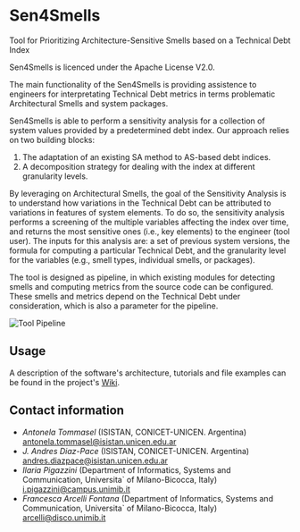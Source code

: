 # Sen4Smells
Tool for Prioritizing Architecture-Sensitive Smells based on a Technical Debt Index

Sen4Smells is licenced under the Apache License V2.0.

The main functionality of the Sen4Smells is providing assistence to engineers for interpretating Technical Debt metrics in terms problematic Architectural Smells and system packages.

Sen4Smells is able to perform a sensitivity analysis for a collection of system values provided by a predetermined debt index. Our approach relies on two building blocks: 
1. The adaptation of an existing SA method to AS-based debt indices.
2. A decomposition strategy for dealing with the index at different granularity levels. 

By leveraging on Architectural Smells, the goal of the Sensitivity Analysis is to understand how variations in the Technical Debt can be attributed to variations in features of system elements. To do so, the sensitivity analysis performs a screening of the multiple variables affecting the index over time, and returns the most sensitive ones (i.e., key elements) to the engineer (tool user). The inputs for this analysis are: a set of previous system versions, the formula for computing a particular Technical Debt, and the granularity level for the variables (e.g., smell types, individual smells, or packages). 

The tool is designed as pipeline, in which existing modules for detecting smells and computing metrics from the source code can be configured. These smells and metrics depend on the Technical Debt under consideration, which is also a parameter for the pipeline. 

![Tool Pipeline](https://github.com/tommantonela/Sen4Smells/blob/gh-pages/general_pipeline.png)

## Usage

A description of the software's architecture, tutorials and file examples can be found in the project's [Wiki](https://github.com/tommantonela/Sen4Smells/wiki).

## Contact information

- _Antonela Tommasel_ (ISISTAN, CONICET-UNICEN. Argentina) antonela.tommasel@isistan.unicen.edu.ar 
- _J. Andres Diaz-Pace_ (ISISTAN, CONICET-UNICEN. Argentina) andres.diazpace@isistan.unicen.edu.ar 
- _Ilaria Pigazzini_ (Department of Informatics, Systems and Communication, Universita` of Milano-Bicocca, Italy) i.pigazzini@campus.unimib.it 
- _Francesca Arcelli Fontana_ (Department of Informatics, Systems and Communication, Universita` of Milano-Bicocca, Italy) arcelli@disco.unimib.it 
